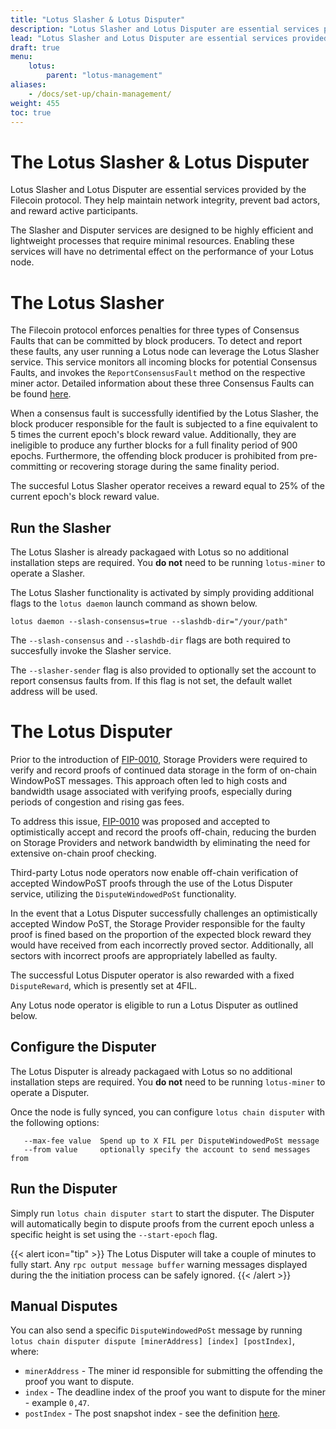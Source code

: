 ```yaml
---
title: "Lotus Slasher & Lotus Disputer"
description: "Lotus Slasher and Lotus Disputer are essential services provided by the Filecoin protocol. They help maintain network integrity, prevent bad actors, and reward active participants."
lead: "Lotus Slasher and Lotus Disputer are essential services provided by the Filecoin protocol. They help maintain network integrity, prevent bad actors, and reward active participants."
draft: true
menu:
    lotus:
        parent: "lotus-management"
aliases:
    - /docs/set-up/chain-management/
weight: 455
toc: true
---
```


# The Lotus Slasher & Lotus Disputer

Lotus Slasher and Lotus Disputer are essential services provided by the Filecoin protocol. They help maintain network integrity, prevent bad actors, and reward active participants. 

The Slasher and Disputer services are designed to be highly efficient and lightweight processes that require minimal resources. Enabling these services will have no detrimental effect on the performance of your Lotus node.

# The Lotus Slasher

The Filecoin protocol enforces penalties for three types of Consensus Faults that can be committed by block producers. To detect and report these faults, any user running a Lotus node can leverage the Lotus Slasher service. This service monitors all incoming blocks for potential Consensus Faults, and invokes the `ReportConsensusFault` method on the respective miner actor. Detailed information about these three Consensus Faults can be found [here](https://github.com/filecoin-project/lotus/blob/dbbcf4b2ee9626796e23a096c66e67ff350810e4/chain/vm/fvm.go#L113-L132).

When a consensus fault is successfully identified by the Lotus Slasher, the block producer responsible for the fault is subjected to a fine equivalent to 5 times the current epoch's block reward value. Additionally, they are ineligible to produce any further blocks for a full finality period of 900 epochs. Furthermore, the offending block producer is prohibited from pre-committing or recovering storage during the same finality period.

The succesful Lotus Slasher operator receives a reward equal to 25% of the current epoch's block reward value.

## Run the Slasher

The Lotus Slasher is already packagaed with Lotus so no additional installation steps are required. You **do not** need to be running `lotus-miner` to operate a Slasher.

The Lotus Slasher functionality is activated by simply providing additional flags to the `lotus daemon` launch command as shown below.

```shell
lotus daemon --slash-consensus=true --slashdb-dir="/your/path"
```

The `--slash-consensus` and `--slashdb-dir` flags are both required to succesfully invoke the Slasher service.

The `--slasher-sender` flag is also provided to optionally set the account to report consensus faults from. If this flag is not set, the default wallet address will be used.


# The Lotus Disputer

Prior to the introduction of [FIP-0010](https://github.com/filecoin-project/FIPs/blob/master/FIPS/fip-0010.md), Storage Providers were required to verify and record proofs of continued data storage in the form of on-chain WindowPoST messages. This approach often led to high costs and bandwidth usage associated with verifying proofs, especially during periods of congestion and rising gas fees. 

To address this issue, [FIP-0010](https://github.com/filecoin-project/FIPs/blob/master/FIPS/fip-0010.md) was proposed and accepted to optimistically accept and record the proofs off-chain, reducing the burden on Storage Providers and network bandwidth by eliminating the need for extensive on-chain proof checking.

Third-party Lotus node operators now enable off-chain verification of accepted WindowPoST proofs through the use of the Lotus Disputer service, utilizing the `DisputeWindowedPoSt` functionality.

In the event that a Lotus Disputer successfully challenges an optimistically accepted Window PoST, the Storage Provider responsible for the faulty proof is fined based on the proportion of the expected block reward they would have received from each incorrectly proved sector. Additionally, all sectors with incorrect proofs are appropriately labelled as faulty. 

The successful Lotus Disputer operator is also rewarded with a fixed `DisputeReward`, which is presently set at 4FIL.

Any Lotus node operator is eligible to run a Lotus Disputer as outlined below.


## Configure the Disputer

The Lotus Disputer is already packagaed with Lotus so no additional installation steps are required. You **do not** need to be running `lotus-miner` to operate a Disputer.

Once the node is fully synced, you can configure `lotus chain disputer` with the following options:

```shell
   --max-fee value  Spend up to X FIL per DisputeWindowedPoSt message
   --from value     optionally specify the account to send messages from
```

## Run the Disputer

Simply run `lotus chain disputer start` to start the disputer. The Disputer will automatically begin to dispute proofs from the current epoch unless a specific height is set using the `--start-epoch` flag.

{{< alert icon="tip" >}}
The Lotus Disputer will take a couple of minutes to fully start. Any `rpc output message buffer` warning messages displayed during the the initiation process can be safely ignored.
{{< /alert >}}

## Manual Disputes

You can also send a specific `DisputeWindowedPoSt` message by running `lotus chain disputer dispute [minerAddress] [index] [postIndex]`, where:

- `minerAddress` - The miner id responsible for submitting the offending the proof you want to dispute.
- `index` - The deadline index of the proof you want to dispute for the miner - example `0,47`.
- `postIndex` - The post snapshot index - see the definition [here](https://github.com/filecoin-project/specs-actors/pull/1327).
